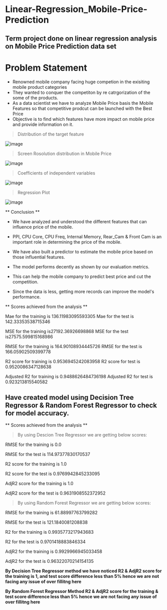 # Linear-Regression_Mobile-Price-Prediction
## Term project done on linear regression analysis on Mobile Price Prediction data set

# Problem Statement

- Renowned mobile company facing huge competion in the exisiting mobile product categories
- They wanted to conquer the competiton by re catrgorization of the some of the products.
- As a data scientist we have to analyze Mobile Price basis the Mobile Features so that competitive prodcut can be launched with the Best Price
- Objective is to find which features have more impact on mobile price and provide information on it.

>Distribution of the target feature

![image](https://user-images.githubusercontent.com/106458239/216774422-19ff4932-0406-43d4-b3ab-5ff5f4189a33.png)

>Screen Rosolution distribution in Mobile Price

![image](https://user-images.githubusercontent.com/106458239/216774455-a7fd459a-0c39-44e4-bc99-8737421e194d.png)

>Coefficients of independent variables

![image](https://user-images.githubusercontent.com/106458239/216774471-ff16d2a5-0b5e-4972-ae8e-49cb9947cb69.png)

>Regression Plot

![image](https://user-images.githubusercontent.com/106458239/216774534-5bc46232-8159-41be-97dd-74377b1a9323.png)

** Conclusion **

- We have analyzed and understood the different features that can influence price of the mobile.

- PPI, CPU Core, CPU Freq, Internal Memory, Rear_Cam & Front Cam is an important role in determining the price of the mobile.

- We have also built a predictor to estimate the mobile price based on those influential features.

- The model performs decently as shown by our evaluation metrics.

- This can help the mobile company to predict best price and cut the competition.

- Since the data is less, getting more records can improve the model's performance.

** Scores achieved from the analysis **

Mae for the training is 136.11983095593305
Mae for the test is 142.33353538715346

MSE for the training is27192.36926698868
MSE for the test is27575.599815168986

RMSE for the training is 164.90108934445726
RMSE for the test is 166.05902509399778

R2 score for training is 0.9536945242083958
R2 score for test is 0.9520086347128638

Adjusted R2 for training is 0.9488626484736198
Adjusted R2 for test is 0.923213815540582

## Have created model using  Decision Tree Regressor  & Random Forest Regressor to check for model accuracy.

** Scores achieved from the analysis **

>By using Descion Tree Regressor we are getting below scores:


RMSE for the training is 0.0

RMSE for the test is 114.97377830170537

R2 score for the training is 1.0

R2 score for the test is 0.9769942845233095

AdjR2 score for the training is 1.0

AdjR2 score for the test is 0.9631908552372952


>By using Random Forest Regressor we are getting below scores:


RMSE for the training is 61.88997763799282

RMSE for the test is 121.1840081208838

R2 for the training is 0.9935773217943683

R2 for the test is 0.9701418883846334

AdjR2 for the training is 0.9929966945033458

AdjR2 for the test is 0.96322070214154135


**By Decision Tree Regressor method we have noticed R2 & AdjR2 score for the training is 1, and test score difference less than 5% hence we are not facing any issue of over fillitng here**

**By Random Forest Regressor Method R2 & AdjR2 score for the training & test score difference less than 5% hence we are not facing any issue of over fillitng here**
